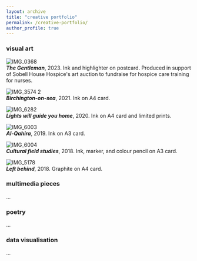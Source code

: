 ```yaml
---
layout: archive
title: "creative portfolio"
permalink: /creative-portfolio/
author_profile: true
---
```

### visual art


![IMG_0368](https://github.com/yaning-wu/yaning-wu.github.io/assets/145920710/2ac140a2-7310-4c62-a81e-ab0a40608679)
<br>
_**The Gentleman**_, 2023. Ink and highlighter on postcard. Produced in support of Sobell House Hospice's art auction to fundraise for hospice care training for nurses.

![IMG_3574 2](https://github.com/yaning-wu/yaning-wu.github.io/assets/145920710/6ffb0c0b-badd-48df-8251-0a3f893585c6)
<br>
_**Birchington-on-sea**_, 2021. Ink on A4 card. 

![IMG_6282](https://github.com/yaning-wu/yaning-wu.github.io/assets/145920710/4ed653f1-5e02-413f-9772-ab21ffbe4659)
<br>
_**Lights will guide you home**_, 2020. Ink on A4 card and limited prints.

![IMG_6003](https://github.com/yaning-wu/yaning-wu.github.io/assets/145920710/eaf3eda7-5920-4669-969c-23c9f0a33213)
<br>
_**Al-Qahira**_, 2019. Ink on A3 card.

![IMG_6004](https://github.com/yaning-wu/yaning-wu.github.io/assets/145920710/bfae9e34-df40-4796-91d3-af2fb16b6b86)
<br>
_**Cultural field studies**_, 2018. Ink, marker, and colour pencil on A3 card.

![IMG_5178](https://github.com/yaning-wu/yaning-wu.github.io/assets/145920710/58bcddc9-84a3-4789-94c1-7be334ed8ccb)
<br>
_**Left behind**_, 2018. Graphite on A4 card.

### multimedia pieces
...

### poetry
...

### data visualisation
...





